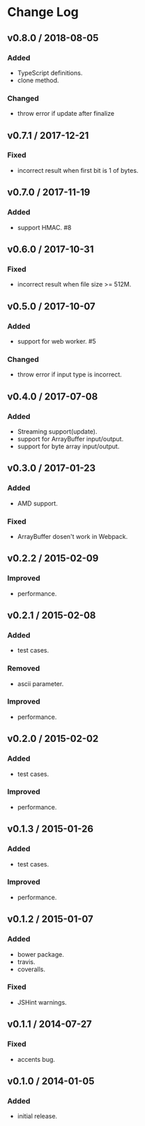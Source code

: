 # Change Log

## v0.8.0 / 2018-08-05
### Added
- TypeScript definitions.
- clone method.

### Changed
- throw error if update after finalize

## v0.7.1 / 2017-12-21
### Fixed
- incorrect result when first bit is 1 of bytes.

## v0.7.0 / 2017-11-19
### Added
- support HMAC. #8

## v0.6.0 / 2017-10-31
### Fixed
- incorrect result when file size >= 512M.

## v0.5.0 / 2017-10-07
### Added
- support for web worker. #5

### Changed
- throw error if input type is incorrect.

## v0.4.0 / 2017-07-08
### Added
- Streaming support(update).
- support for ArrayBuffer input/output.
- support for byte array input/output.

## v0.3.0 / 2017-01-23
### Added
- AMD support.

### Fixed
- ArrayBuffer dosen't work in Webpack.

## v0.2.2 / 2015-02-09
### Improved
- performance.

## v0.2.1 / 2015-02-08
### Added
- test cases.

### Removed
- ascii parameter.

### Improved
- performance.

## v0.2.0 / 2015-02-02
### Added
- test cases.

### Improved
- performance.

## v0.1.3 / 2015-01-26
### Added
- test cases.

### Improved
- performance.

## v0.1.2 / 2015-01-07
### Added
- bower package.
- travis.
- coveralls.

### Fixed
- JSHint warnings.

## v0.1.1 / 2014-07-27
### Fixed
- accents bug.

## v0.1.0 / 2014-01-05
### Added
- initial release.
